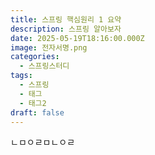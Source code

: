 ```yaml
---
title: 스프링 핵심원리 1 요약
description: 스프링 알아보자
date: 2025-05-19T18:16:00.000Z
image: 전자서명.png
categories:
  - 스프링스터디
tags:
  - 스프링
  - 태그
  - 태그2
draft: false
---
```

ㄴㅁㅇㄹㅁㄴㅇㄹ
